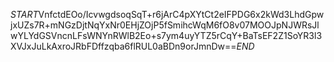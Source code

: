 $START$VnfctdEOo/IcvwgdsoqSqT+r6jArC4pXYtCt2eIFPDG6x2kWd3LhdGpwjxUZs7R+mNGzDjtNqYxNr0EHjZOjP5fSmihcWqM6fO8v07MOOJpNJWRsJlwYLYdGSVncnLFsWNYnRWlB2Eo+s7ym4uyYTZ5rCqY+BaTsEF2Z1SoYR3l3XVJxJuLkAxroJRbFDffzqba6flRUL0aBDn9orJmnDw==$END$